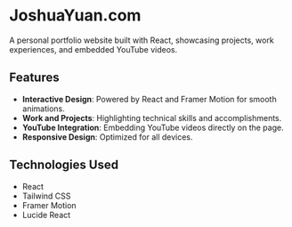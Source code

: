 # JoshuaYuan.com

A personal portfolio website built with React, showcasing projects, work experiences, and embedded YouTube videos.

## Features

- **Interactive Design**: Powered by React and Framer Motion for smooth animations.
- **Work and Projects**: Highlighting technical skills and accomplishments.
- **YouTube Integration**: Embedding YouTube videos directly on the page.
- **Responsive Design**: Optimized for all devices.

## Technologies Used

- React
- Tailwind CSS
- Framer Motion
- Lucide React
